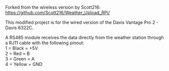 Forked from the wireless version by Scott216: https://github.com/Scott216/Weather_Upload_RPi/

This modified project is for the wired version of the Davis Vantage Pro 2 - Davis 6322C.

A RS485 module receives the data directly from the weather station through a RJ11 cable with the following pinout:      
    1 = Black = +5V  
    2 = Red = B  
    3 = Green = A  
    4 = Yellow = GND 

